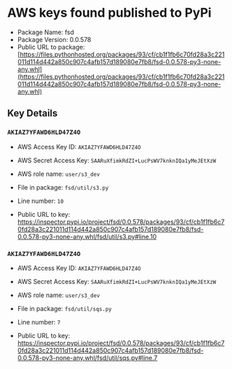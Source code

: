 # AWS keys found published to PyPi

* Package Name: fsd
* Package Version: 0.0.578
* Public URL to package: [https://files.pythonhosted.org/packages/93/cf/cb1f1fb6c70fd28a3c221011d114d442a850c907c4afb157d189080e7fb8/fsd-0.0.578-py3-none-any.whl](https://files.pythonhosted.org/packages/93/cf/cb1f1fb6c70fd28a3c221011d114d442a850c907c4afb157d189080e7fb8/fsd-0.0.578-py3-none-any.whl)

## Key Details

### `AKIAZ7YFAWD6HLD47Z4O`

* AWS Access Key ID: `AKIAZ7YFAWD6HLD47Z4O`
* AWS Secret Access Key: `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` 
* AWS role name: `user/s3_dev`
* File in package: `fsd/util/s3.py`
* Line number: `10`

* Public URL to key: https://inspector.pypi.io/project/fsd/0.0.578/packages/93/cf/cb1f1fb6c70fd28a3c221011d114d442a850c907c4afb157d189080e7fb8/fsd-0.0.578-py3-none-any.whl/fsd/util/s3.py#line.10



### `AKIAZ7YFAWD6HLD47Z4O`

* AWS Access Key ID: `AKIAZ7YFAWD6HLD47Z4O`
* AWS Secret Access Key: `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` 
* AWS role name: `user/s3_dev`
* File in package: `fsd/util/sqs.py`
* Line number: `7`

* Public URL to key: https://inspector.pypi.io/project/fsd/0.0.578/packages/93/cf/cb1f1fb6c70fd28a3c221011d114d442a850c907c4afb157d189080e7fb8/fsd-0.0.578-py3-none-any.whl/fsd/util/sqs.py#line.7


